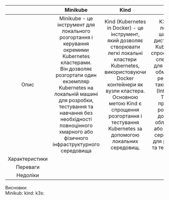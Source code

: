 |                |                                                                                                                                             Minikube                                                                                                                                             |                                                                                                                                Kind                                                                                                                                 |                                                                                                                   K3s                                                                                                                    |
| :------------: | :----------------------------------------------------------------------------------------------------------------------------------------------------------------------------------------------------------------------------------------------------------------------------------------------: | :-----------------------------------------------------------------------------------------------------------------------------------------------------------------------------------------------------------------------------------------------------------------: | :--------------------------------------------------------------------------------------------------------------------------------------------------------------------------------------------------------------------------------------: |
|      Опис      | Minikube - це інструмент для локального розгортання і керування окремими Kubernetes кластерами.<br> Він дозволяє розгортати один екземпляр Kubernetes на локальній машині для розробки, тестування та навчання без необхідності повноцінного хмарного або фізичного інфраструктурного середовища | Kind (Kubernetes in Docker) - це інструмент, який дозволяє створювати легкі локальні кластери Kubernetes, використовуючи Docker контейнери як вузли кластера. Основною метою Kind є спрощення розгортання і тестування Kubernetes за допомогою локальних середовищ. | K3s - це легкий і швидкий дистрибутив Kubernetes, спроектований спеціально для роботи в обмежених ресурсах, таких як IoT (Internet of Things) пристрої, розумний домашній обладнання або локальні середовища для розробки та тестування. |
| Характеристики |                                                                                                                                                                                                                                                                                                  |                                                                                                                                                                                                                                                                     |                                                                                                                                                                                                                                          |
|    Переваги    |                                                                                                                                                                                                                                                                                                  |                                                                                                                                                                                                                                                                     |                                                                                                                                                                                                                                          |
|    Недоліки    |                                                                                                                                                                                                                                                                                                  |                                                                                                                                                                                                                                                                     |                                                                                                                                                                                                                                          |

Висновки:\
Minikub:
kind:
k3s:
